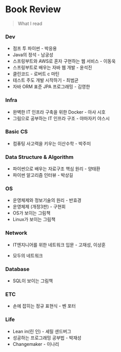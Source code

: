 # Book Review

> What I read



### Dev

- 점프 투 파이썬 - 박응용
- Java의 정석 - 남궁성
- 스프링부트와 AWS로 혼자 구현하는 웹 서비스 - 이동욱
- 스프링부트로 배우는 자바 웹 개발 - 윤석진
- 클린코드 - 로버트 c 마틴
- 테스트 주도 개발 시작하기 - 최범균
- 자바 ORM 표준 JPA 프로그래밍 - 김영한



### Infra

- 완벽한 IT 인프라 구축을 위한 Docker - 아사 시호
- 그림으로 공부하는 IT 인프라 구조 - 야마자키 야스시



### Basic CS

- 컴퓨팅 사고력을 키우는 이산수학 - 박주미




### Data Structure & Algorithm

- 파이썬으로 배우는 자료구조 핵심 원리 - 양태환
- 파이썬 알고리즘 인터뷰 - 박상길


### OS

- 운영체제와 정보기술의 원리 - 반효경
- 운영체제 (개정3판) - 구현회
- OS가 보이는 그림책 
- Linux가 보이는 그림책



### Network

- IT엔지니어를 위한 네트워크 입문 - 고재성, 이상훈

- 모두의 네트워크

  

### Database

- SQL이 보이는 그림책



### ETC

- 손에 잡히는 정규 표현식 - 벤 포터



### Life

- Lean in(린 인) - 셰릴 샌드버그
- 성공하는 프로그래밍 공부법 - 박재성
- Changemaker - 이나리



